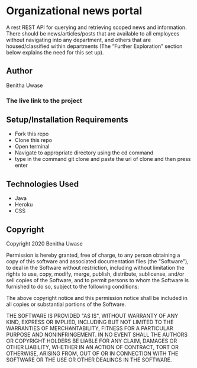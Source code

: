 # Organizational news portal

A rest REST API for querying and retrieving scoped news and information. There should be news/articles/posts that are available to all employees without navigating into any department, and others that are housed/classified within departments (The “Further Exploration” section below explains the need for this set up).

## Author
Benitha Uwase


### The live link to the project


## Setup/Installation Requirements
* Fork this repo
* Clone this repo 
* Open terminal
* Navigate to appropriate directory using the cd command
* type in the command git clone and paste the url of clone and then press enter 


## Technologies Used
* Java
* Heroku
* CSS

## Copyright
Copyright 2020 Benitha Uwase

Permission is hereby granted, free of charge, to any person obtaining a copy of this software and associated documentation files (the "Software"), to deal in the Software without restriction, including without limitation the rights to use, copy, modify, merge, publish, distribute, sublicense, and/or sell copies of the Software, and to permit persons to whom the Software is furnished to do so, subject to the following conditions:

The above copyright notice and this permission notice shall be included in all copies or substantial portions of the Software.

THE SOFTWARE IS PROVIDED "AS IS", WITHOUT WARRANTY OF ANY KIND, EXPRESS OR IMPLIED, INCLUDING BUT NOT LIMITED TO THE WARRANTIES OF MERCHANTABILITY, FITNESS FOR A PARTICULAR PURPOSE AND NONINFRINGEMENT. IN NO EVENT SHALL THE AUTHORS OR COPYRIGHT HOLDERS BE LIABLE FOR ANY CLAIM, DAMAGES OR OTHER LIABILITY, WHETHER IN AN ACTION OF CONTRACT, TORT OR OTHERWISE, ARISING FROM, OUT OF OR IN CONNECTION WITH THE SOFTWARE OR THE USE OR OTHER DEALINGS IN THE SOFTWARE.
